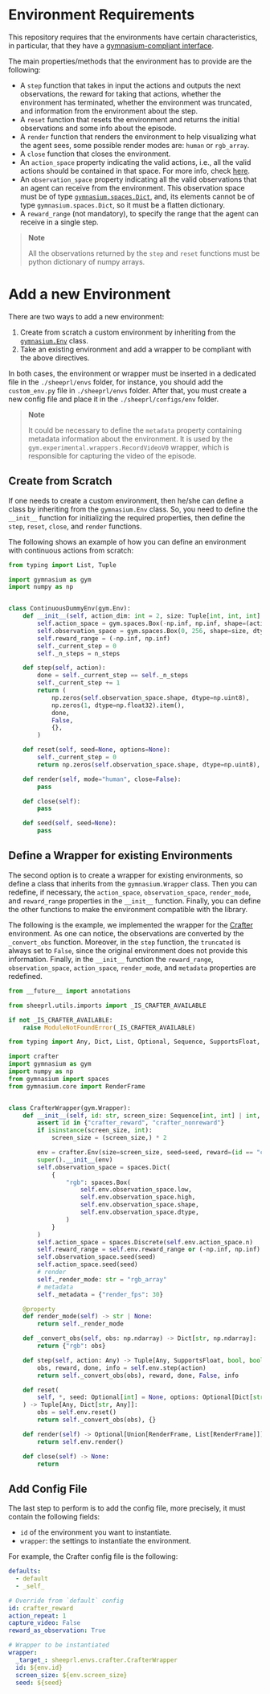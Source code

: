 # Environment Requirements
This repository requires that the environments have certain characteristics, in particular, that they have a [gymnasium-compliant interface](https://gymnasium.farama.org/api/env/).

The main properties/methods that the environment has to provide are the following:
* A `step` function that takes in input the actions and outputs the next observations, the reward for taking that actions, whether the environment has terminated, whether the environment was truncated, and information from the environment about the step.
* A `reset` function that resets the environment and returns the initial observations and some info about the episode.
* A `render` function that renders the environment to help visualizing what the agent sees, some possible render modes are: `human` or `rgb_array`.
* A `close` function that closes the environment.
* An `action_space` property indicating the valid actions, i.e., all the valid actions should be contained in that space. For more info, check [here](https://gymnasium.farama.org/api/spaces/fundamental/).
* An `observation_space` property indicating all the valid observations that an agent can receive from the environment. This observation space must be of type [`gymnasium.spaces.Dict`](https://gymnasium.farama.org/api/spaces/composite/#gymnasium.spaces.Dict), and, its elements cannot be of type `gymnasium.spaces.Dict`, so it must be a flatten dictionary.
* A `reward_range` (not mandatory), to specify the range that the agent can receive in a single step.

> **Note**
>
> All the observations returned by the `step` and `reset` functions must be python dictionary of numpy arrays.

# Add a new Environment
There are two ways to add a new environment:
1. Create from scratch a custom environment by inheriting from the [`gymnasium.Env`](https://gymnasium.farama.org/api/env/#gymnasium-env) class.
2. Take an existing environment and add a wrapper to be compliant with the above directives.

In both cases, the environment or wrapper must be inserted in a dedicated file in the `./sheeprl/envs` folder, for instance, you should add the `custom_env.py` file in `./sheeprl/envs` folder.
After that, you must create a new config file and place it in the `./sheeprl/configs/env` folder.

> **Note**
>
> It could be necessary to define the `metadata` property containing metadata information about the environment. It is used by the `gym.experimental.wrappers.RecordVideoV0` wrapper, which is responsible for capturing the video of the episode.

## Create from Scratch
If one needs to create a custom environment, then he/she can define a class by inheriting from the `gymnasium.Env` class. So, you need to define the `__init__` function for initializing the required properties, then define the `step`, `reset`, `close`, and `render` functions.

The following shows an example of how you can define an environment with continuous actions from scratch:
```python
from typing import List, Tuple

import gymnasium as gym
import numpy as np


class ContinuousDummyEnv(gym.Env):
    def __init__(self, action_dim: int = 2, size: Tuple[int, int, int] = (3, 64, 64), n_steps: int = 128):
        self.action_space = gym.spaces.Box(-np.inf, np.inf, shape=(action_dim,))
        self.observation_space = gym.spaces.Box(0, 256, shape=size, dtype=np.uint8)
        self.reward_range = (-np.inf, np.inf)
        self._current_step = 0
        self._n_steps = n_steps

    def step(self, action):
        done = self._current_step == self._n_steps
        self._current_step += 1
        return (
            np.zeros(self.observation_space.shape, dtype=np.uint8),
            np.zeros(1, dtype=np.float32).item(),
            done,
            False,
            {},
        )

    def reset(self, seed=None, options=None):
        self._current_step = 0
        return np.zeros(self.observation_space.shape, dtype=np.uint8), {}

    def render(self, mode="human", close=False):
        pass

    def close(self):
        pass

    def seed(self, seed=None):
        pass
```

## Define a Wrapper for existing Environments
The second option is to create a wrapper for existing environments, so define a class that inherits from the `gymnasium.Wrapper` class.
Then you can redefine, if necessary, the `action_space`, `observation_space`, `render_mode`, and `reward_range` properties in the `__init__` function.
Finally, you can define the other functions to make the environment compatible with the library.

The following is the example, we implemented the wrapper for the [Crafter](https://github.com/danijar/crafter) environment. As one can notice, the observations are converted by the `_convert_obs` function. Moreover, in the `step` function, the `truncated` is always set to `False`, since the original environment does not provide this information. Finally, in the `__init__` function the `reward_range`, `observation_space`, `action_space`, `render_mode`, and `metadata` properties are redefined.
```python
from __future__ import annotations

from sheeprl.utils.imports import _IS_CRAFTER_AVAILABLE

if not _IS_CRAFTER_AVAILABLE:
    raise ModuleNotFoundError(_IS_CRAFTER_AVAILABLE)

from typing import Any, Dict, List, Optional, Sequence, SupportsFloat, Tuple, Union

import crafter
import gymnasium as gym
import numpy as np
from gymnasium import spaces
from gymnasium.core import RenderFrame


class CrafterWrapper(gym.Wrapper):
    def __init__(self, id: str, screen_size: Sequence[int, int] | int, seed: int | None = None) -> None:
        assert id in {"crafter_reward", "crafter_nonreward"}
        if isinstance(screen_size, int):
            screen_size = (screen_size,) * 2

        env = crafter.Env(size=screen_size, seed=seed, reward=(id == "crafter_reward"))
        super().__init__(env)
        self.observation_space = spaces.Dict(
            {
                "rgb": spaces.Box(
                    self.env.observation_space.low,
                    self.env.observation_space.high,
                    self.env.observation_space.shape,
                    self.env.observation_space.dtype,
                )
            }
        )
        self.action_space = spaces.Discrete(self.env.action_space.n)
        self.reward_range = self.env.reward_range or (-np.inf, np.inf)
        self.observation_space.seed(seed)
        self.action_space.seed(seed)
        # render
        self._render_mode: str = "rgb_array"
        # metadata
        self._metadata = {"render_fps": 30}

    @property
    def render_mode(self) -> str | None:
        return self._render_mode

    def _convert_obs(self, obs: np.ndarray) -> Dict[str, np.ndarray]:
        return {"rgb": obs}

    def step(self, action: Any) -> Tuple[Any, SupportsFloat, bool, bool, Dict[str, Any]]:
        obs, reward, done, info = self.env.step(action)
        return self._convert_obs(obs), reward, done, False, info

    def reset(
        self, *, seed: Optional[int] = None, options: Optional[Dict[str, Any]] = None
    ) -> Tuple[Any, Dict[str, Any]]:
        obs = self.env.reset()
        return self._convert_obs(obs), {}

    def render(self) -> Optional[Union[RenderFrame, List[RenderFrame]]]:
        return self.env.render()

    def close(self) -> None:
        return
```

## Add Config File
The last step to perform is to add the config file, more precisely, it must contain the following fields:
* `id` of the environment you want to instantiate.
* `wrapper`: the settings to instantiate the environment.

For example, the Crafter config file is the following:
```yaml
defaults:
  - default
  - _self_

# Override from `default` config
id: crafter_reward
action_repeat: 1
capture_video: False
reward_as_observation: True

# Wrapper to be instantiated
wrapper:
  _target_: sheeprl.envs.crafter.CrafterWrapper
  id: ${env.id}
  screen_size: ${env.screen_size}
  seed: ${seed}
```